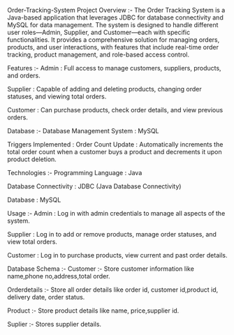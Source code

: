 Order-Tracking-System
Project Overview :-
The Order Tracking System is a Java-based application that leverages JDBC for database connectivity and MySQL for data management. The system is designed to handle different user roles—Admin, Supplier, and Customer—each with specific functionalities. It provides a comprehensive solution for managing orders, products, and user interactions, with features that include real-time order tracking, product management, and role-based access control.

Features :-
Admin : Full access to manage customers, suppliers, products, and orders.

Supplier : Capable of adding and deleting products, changing order statuses, and viewing total orders.

Customer : Can purchase products, check order details, and view previous orders.

Database :-
Database Management System : MySQL

Triggers Implemented : Order Count Update : Automatically increments the total order count when a customer buys a product and decrements it upon product deletion.

Technologies :-
Programming Language : Java

Database Connectivity : JDBC (Java Database Connectivity)

Database : MySQL

Usage :-
Admin : Log in with admin credentials to manage all aspects of the system.

Supplier : Log in to add or remove products, manage order statuses, and view total orders.

Customer : Log in to purchase products, view current and past order details.

Database Schema :-
Customer :- Store customer information like name,phone no,address,total order.

Orderdetails :- Store all order details like order id, customer id,product id, delivery date, order status.

Product :- Store product details like name, price,supplier id.

Suplier :- Stores supplier details.
